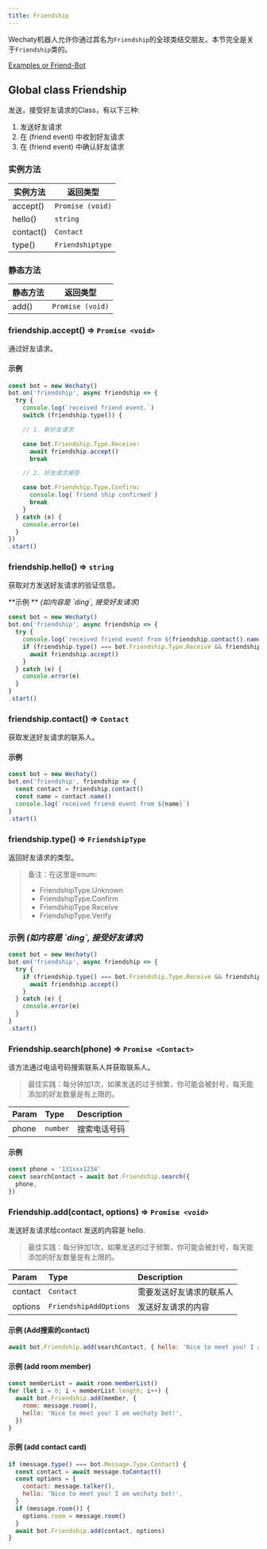 ```yaml
---
title: Friendship 
---
```


Wechaty机器人允许你通过其名为`Friendship`的全球类结交朋友。本节完全是关于`Friendship`类的。

[Examples or Friend-Bot](https://github.com/wechaty/wechaty/blob/1523c5e02be46ebe2cc172a744b2fbe53351540e/examples/friend-bot.ts)

## Global class Friendship

发送，接受好友请求的Class，有以下三种:

1. 发送好友请求
2. 在 \(friend event\) 中收到好友请求
3. 在 \(friend event\) 中确认好友请求

### 实例方法

| 实例方法 | 返回类型      |
|------------------|------------------|
| accept()         | `Promise (void)` |
| hello()          | `string`         |
| contact()        | `Contact`        |
| type()           | `Friendshiptype`  |

### 静态方法

| 静态方法 | 返回类型      |
|----------------|------------------|
| add()          | `Promise (void)` |

### friendship.accept\(\) ⇒ `Promise <void>`

通过好友请求。

#### 示例 

```javascript
const bot = new Wechaty()
bot.on('friendship', async friendship => {
  try {
    console.log(`received friend event.`)
    switch (friendship.type()) {

    // 1. 新好友请求

    case bot.Friendship.Type.Receive:
      await friendship.accept()
      break

    // 2. 好友请求接受

    case bot.Friendship.Type.Confirm:
      console.log(`friend ship confirmed`)
      break
    }
  } catch (e) {
    console.error(e)
  }
})
.start()
```

### friendship.hello\(\) ⇒ `string`

获取对方发送好友请求的验证信息。

**示例 ** _\(如内容是 \`ding\`, 接受好友请求\)_

```javascript
const bot = new Wechaty()
bot.on('friendship', async friendship => {
  try {
    console.log(`received friend event from ${friendship.contact().name()}`)
    if (friendship.type() === bot.Friendship.Type.Receive && friendship.hello() === 'ding') {
      await friendship.accept()
    }
  } catch (e) {
    console.error(e)
  }
}
.start()
```

### friendship.contact\(\) ⇒ `Contact`

获取发送好友请求的联系人。

#### 示例 

```javascript
const bot = new Wechaty()
bot.on('friendship', friendship => {
  const contact = friendship.contact()
  const name = contact.name()
  console.log(`received friend event from ${name}`)
}
.start()
```

### friendship.type\(\) ⇒ `FriendshipType`

返回好友请求的类型。

> 备注：在这里是enum:
>
> * FriendshipType.Unknown
> * FriendshipType.Confirm
> * FriendshipType.Receive
> * FriendshipType.Verify

### 示例  _\(如内容是 \`ding\`, 接受好友请求\)_

```javascript
const bot = new Wechaty()
bot.on('friendship', async friendship => {
  try {
    if (friendship.type() === bot.Friendship.Type.Receive && friendship.hello() === 'ding') {
      await friendship.accept()
    }
  } catch (e) {
    console.error(e)
  }
}
.start()
```

### Friendship.search\(phone\) ⇒ `Promise <Contact>`

该方法通过电话号码搜索联系人并获取联系人。 
> 最佳实践：每分钟加1次，如果发送的过于频繁，你可能会被封号，每天能添加的好友数量是有上限的。

| Param | Type | Description |
| :--- | :--- | :--- |
| phone | `number` | 搜索电话号码 |

#### 示例 

```javascript
const phone = '131xxx1234'
const searchContact = await bot.Friendship.search({
  phone,
})
```

### Friendship.add\(contact, options\) ⇒ `Promise <void>`

发送好友请求给contact 发送的内容是 hello.
> 最佳实践：每分钟加1次，如果发送的过于频繁，你可能会被封号，每天能添加的好友数量是有上限的。

| Param | Type | Description |
| :--- | :--- | :--- |
| contact | `Contact` | 需要发送好友请求的联系人 |
| options | `FriendshipAddOptions` | 发送好友请求的内容 |

#### 示例 \(Add搜索的contact\)

```javascript
await bot.Friendship.add(searchContact, { hello: 'Nice to meet you! I am wechaty bot!' })
```

#### 示例 \(add room member\)

```javascript
const memberList = await room.memberList()
for (let i = 0; i < memberList.length; i++) {
  await bot.Friendship.add(member, {
    room: message.room(),
    hello: 'Nice to meet you! I am wechaty bot!',
  })
}

```

#### 示例 \(add contact card\)

```javascript
if (message.type() === bot.Message.Type.Contact) {
  const contact = await message.toContact()
  const options = {
    contact: message.talker(),
    hello: 'Nice to meet you! I am wechaty bot!',
  }
  if (message.room()) {
    options.room = message.room()
  }
  await bot.Friendship.add(contact, options)
}
```